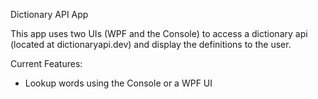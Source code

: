 Dictionary API App

This app uses two UIs (WPF and the Console) to access a dictionary api (located at dictionaryapi.dev) and display the definitions to the user.


Current Features:
- Lookup words using the Console or a WPF UI
